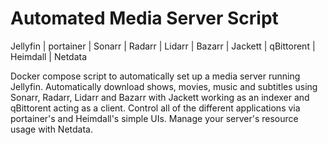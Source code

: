 # Automated Media Server Script

Jellyfin | portainer | Sonarr | Radarr | Lidarr | Bazarr | Jackett | qBittorent | Heimdall | Netdata

Docker compose script to automatically set up a media server running Jellyfin.
Automatically download shows, movies, music and subtitles using Sonarr, Radarr, Lidarr and Bazarr with Jackett working as an indexer and qBittorent acting as a client.
Control all of the different applications via portainer's and Heimdall's simple UIs.
Manage your server's resource usage with Netdata.

